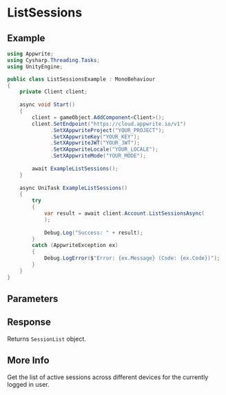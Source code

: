 # ListSessions

## Example

```csharp
using Appwrite;
using Cysharp.Threading.Tasks;
using UnityEngine;

public class ListSessionsExample : MonoBehaviour
{
    private Client client;
    
    async void Start()
    {
        client = gameObject.AddComponent<Client>();
        client.SetEndpoint("https://cloud.appwrite.io/v1")
              .SetXAppwriteProject("YOUR_PROJECT");
              .SetXAppwriteKey("YOUR_KEY");
              .SetXAppwriteJWT("YOUR_JWT");
              .SetXAppwriteLocale("YOUR_LOCALE");
              .SetXAppwriteMode("YOUR_MODE");
        
        await ExampleListSessions();
    }
    
    async UniTask ExampleListSessions()
    {
        try
        {
            var result = await client.Account.ListSessionsAsync(
            );
            
            Debug.Log("Success: " + result);
        }
        catch (AppwriteException ex)
        {
            Debug.LogError($"Error: {ex.Message} (Code: {ex.Code})");
        }
    }
}
```

## Parameters


## Response

Returns `SessionList` object.
## More Info

Get the list of active sessions across different devices for the currently logged in user.
